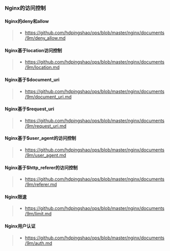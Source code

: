 ### Nginx的访问控制

#### Nginx的deny和allow

> * https://github.com/hdpingshao/ops/blob/master/nginx/documents/9m/deny_allow.md

#### Nginx基于location访问控制
    
> * https://github.com/hdpingshao/ops/blob/master/nginx/documents/9m/location.md

#### Nginx基于$document_uri

> * https://github.com/hdpingshao/ops/blob/master/nginx/documents/9m/document_uri.md

#### Nginx基于$request_uri

> * https://github.com/hdpingshao/ops/blob/master/nginx/documents/9m/request_uri.md

#### Nginx基于$user_agent的访问控制

> * https://github.com/hdpingshao/ops/blob/master/nginx/documents/9m/user_agent.md
    
#### Nginx基于$http_referer的访问控制

> * https://github.com/hdpingshao/ops/blob/master/nginx/documents/9m/referer.md

#### Nginx限速

> * https://github.com/hdpingshao/ops/blob/master/nginx/documents/9m/limit.md

#### Nginx用户认证

> * https://github.com/hdpingshao/ops/blob/master/nginx/documents/9m/auth.md